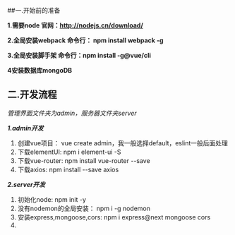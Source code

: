 ##一.开始前的准备

**1.需要node	官网：http://nodejs.cn/download/**

**2.全局安装webpack	命令行： npm install webpack -g**

**3.全局安装脚手架	命令行：npm install -g@vue/cli**

**4安装数据库mongoDB**









## 二.开发流程

*管理界面文件夹为admin，服务器文件夹server*

***1.admin开发***

1. 创建vue项目： vue create admin，我一般选择default，eslint一般后面处理
2. 下载elementUI:         npm i element-ui -S
3. 下载vue-router:      npm  install vue-router --save
4. 下载axios:      npm install --save axios

***2.server开发***

1.  初始化node:      npm init -y
2. 没有nodemon的全局安装：    npm i -g nodemon
3. 安装express,mongoose,cors:    npm i express@next mongoose cors
4. 







